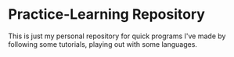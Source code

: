 # Practice-Learning Repository
This is just my personal repository for quick programs I've made by following some tutorials, playing out with some languages.
